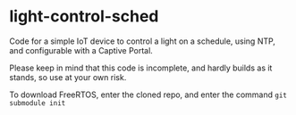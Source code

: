 # light-control-sched

Code for a simple IoT device to control a light on a schedule, using NTP, and configurable with a Captive Portal.

Please keep in mind that this code is incomplete, and hardly builds as it stands, so use at your own risk.

To download FreeRTOS, enter the cloned repo, and enter the command `git submodule init`
